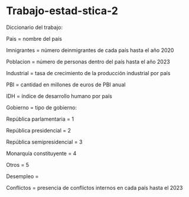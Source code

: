 # Trabajo-estad-stica-2

Diccionario del trabajo:

Pais = nombre del país

Imnigrantes = número deinmigrantes de cada país hasta el año 2020

Poblacion = número de personas dentro del país hasta el año 2023

Industrial = tasa de crecimiento de la producción industrial por país 

PBI = cantidad en millones de euros de PBI anual

IDH = índice de desarrollo humano por país

Gobierno = tipo de gobierno:

  República parlamentaria = 1

  República presidencial = 2

  República semipresidencial = 3

  Monarquía constituyente = 4

  Otros = 5

Desempleo = 

Conflictos = presencia de conflictos internos en cada país hasta el 2023

















